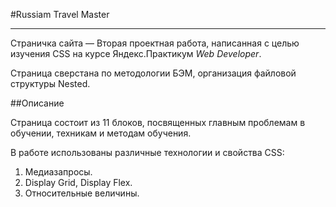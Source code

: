 #Russiam Travel Master
________________________________
Страничка сайта — Вторая проектная работа, написанная с целью изучения CSS на курсе Яндекс.Практикум _Web Developer_.

Страница сверстана по методологии БЭМ, организация файловой структуры Nested.

##Описание

Страница состоит из 11 блоков, посвященных главным проблемам в обучении, техникам и методам обучения.

В работе использованы различные технологии и свойства CSS:
1. Медиазапросы.
2. Display Grid, Display Flex.
3. Относительные величины.
